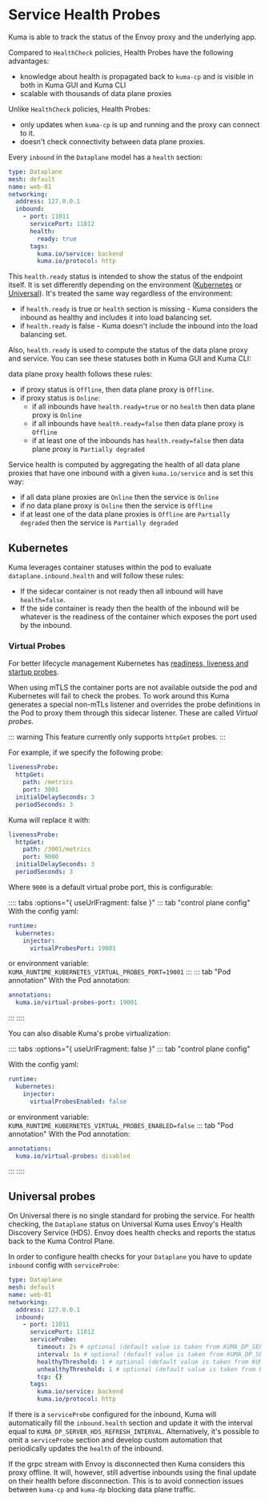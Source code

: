# Service Health Probes

Kuma is able to track the status of the Envoy proxy and the underlying app.

Compared to `HealthCheck` policies, Health Probes have the following advantages:

- knowledge about health is propagated back to `kuma-cp` and is visible in both in Kuma GUI and Kuma CLI
- scalable with thousands of data plane proxies

Unlike `HealthCheck` policies, Health Probes:
- only updates when `kuma-cp` is up and running and the proxy can connect to it.
- doesn't check connectivity between data plane proxies.

Every `inbound` in the `Dataplane` model has a `health` section:

```yaml
type: Dataplane
mesh: default
name: web-01
networking:
  address: 127.0.0.1
  inbound:
    - port: 11011
      servicePort: 11012
      health:
        ready: true
      tags:
        kuma.io/service: backend
        kuma.io/protocol: http
```

This `health.ready` status is intended to show the status of the endpoint itself.
It is set differently depending on the environment ([Kubernetes](#kubernetes) or [Universal](#universal-probes)).
It's treated the same way regardless of the environment:

- if `health.ready` is true or `health` section is missing - Kuma considers the inbound as healthy and includes it 
  into load balancing set.
- if `health.ready` is false -  Kuma doesn't include the inbound into the load balancing set.

Also, `health.ready` is used to compute the status of the data plane proxy and service. You can see these statuses both in Kuma GUI and Kuma CLI:

data plane proxy health follows these rules:

- if proxy status is `Offline`, then data plane proxy is `Offline`.
- if proxy status is `Online`:
  - if all inbounds have `health.ready=true` or no `health` then data plane proxy is `Online`
  - if all inbounds have `health.ready=false` then data plane proxy is `Offline`
  - if at least one of the inbounds has `health.ready=false` then data plane proxy is `Partially degraded` 

Service health is computed by aggregating the health of all data plane proxies that have one inbound with a given `kuma.io/service` and is set this way:

- if all data plane proxies are `Online` then the service is `Online`
- if no data plane proxy is `Online` then the service is `Offline`
- if at least one of the data plane proxies is `Offline` are `Partially degraded` then the service is `Partially degraded`

## Kubernetes

Kuma leverages container statuses within the pod to evaluate `dataplane.inbound.health` and will follow these rules:

- If the sidecar container is not ready then all inbound will have `health=false`.
- If the side container is ready then the health of the inbound will be whatever is the readiness of the container which exposes the port used by the inbound. 

### Virtual Probes

For better lifecycle management Kubernetes has [readiness, liveness and startup probes](https://kubernetes.io/docs/tasks/configure-pod-container/configure-liveness-readiness-startup-probes/).

When using mTLS the container ports are not available outside the pod and Kubernetes will fail to check the probes.
To work around this Kuma generates a special non-mTLs listener and overrides the probe definitions in the Pod to proxy them through this sidecar listener.
These are called *Virtual probes*.

::: warning
This feature currently only supports `httpGet` probes.
:::

For example, if we specify the following probe:

```yaml
livenessProbe:
  httpGet:
    path: /metrics
    port: 3001
  initialDelaySeconds: 3
  periodSeconds: 3
```

Kuma will replace it with:

```yaml
livenessProbe:
  httpGet:
    path: /3001/metrics
    port: 9000
  initialDelaySeconds: 3
  periodSeconds: 3
```

Where `9000` is a default virtual probe port, this is configurable:

:::: tabs :options="{ useUrlFragment: false }"
::: tab "control plane config"
With the config yaml:
```yaml
runtime:
  kubernetes:
    injector:
      virtualProbesPort: 19001
```

or environment variable: `KUMA_RUNTIME_KUBERNETES_VIRTUAL_PROBES_PORT=19001`
:::
::: tab "Pod annotation"
With the Pod annotation:
```yaml
annotations:
  kuma.io/virtual-probes-port: 19001
```
:::
::::

You can also disable Kuma's probe virtualization:

:::: tabs :options="{ useUrlFragment: false }"
::: tab "control plane config"

With the config yaml:
```yaml
runtime:
  kubernetes:
    injector:
      virtualProbesEnabled: false
```
or environment variable: `KUMA_RUNTIME_KUBERNETES_VIRTUAL_PROBES_ENABLED=false`
::: tab "Pod annotation"
With the Pod annotation:
```yaml
annotations:
  kuma.io/virtual-probes: disabled
```
:::
::::

## Universal probes

On Universal there is no single standard for probing the service.
For health checking, the `Dataplane` status on Universal Kuma uses Envoy's Health Discovery Service (HDS).
Envoy does health checks and reports the status back to the Kuma Control Plane.

In order to configure health checks for your `Dataplane` you have to update `inbound` config with `serviceProbe`:

```yaml
type: Dataplane
mesh: default
name: web-01
networking:
  address: 127.0.0.1
  inbound:
    - port: 11011
      servicePort: 11012
      serviceProbe:
        timeout: 2s # optional (default value is taken from KUMA_DP_SERVER_HDS_CHECK_TIMEOUT)
        interval: 1s # optional (default value is taken from KUMA_DP_SERVER_HDS_CHECK_INTERVAL)
        healthyThreshold: 1 # optional (default value is taken from KUMA_DP_SERVER_HDS_CHECK_HEALTHY_THRESHOLD)
        unhealthyThreshold: 1 # optional (default value is taken from KUMA_DP_SERVER_HDS_CHECK_UNHEALTHY_THRESHOLD)
        tcp: {}
      tags:
        kuma.io/service: backend
        kuma.io/protocol: http
```

If there is a `serviceProbe` configured for the inbound, Kuma will automatically fill the `inbound.health` section and update it 
with the interval equal to `KUMA_DP_SERVER_HDS_REFRESH_INTERVAL`.
Alternatively, it's possible to omit a `serviceProbe` section and develop custom automation that periodically updates the `health` of the inbound.

If the grpc stream with Envoy is disconnected then Kuma considers this proxy offline.
It will, however, still advertise inbounds using the final update on their health before disconnection.
This is to avoid connection issues between `kuma-cp` and `kuma-dp` blocking data plane traffic.
